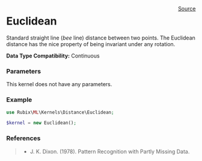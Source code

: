 <span style="float:right;"><a href="https://github.com/RubixML/RubixML/blob/master/src/Kernels/Distance/Euclidean.php">Source</a></span>

# Euclidean
Standard straight line (*bee* line) distance between two points. The Euclidean distance has the nice property of being invariant under any rotation.

**Data Type Compatibility:** Continuous

### Parameters
This kernel does not have any parameters.

### Example
```php
use Rubix\ML\Kernels\Distance\Euclidean;

$kernel = new Euclidean();
```

### References
>- J. K. Dixon. (1978). Pattern Recognition with Partly Missing Data.